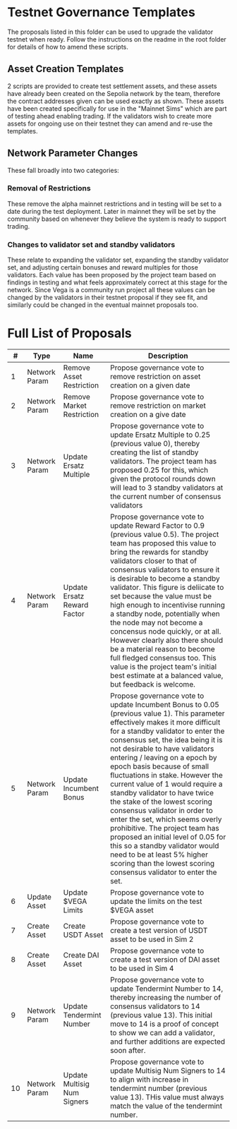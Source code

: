 # Testnet Governance Templates

The proposals listed in this folder can be used to upgrade the validator testnet when ready.
Follow the instructions on the readme in the root folder for details of how to amend these scripts.

## Asset Creation Templates
2 scripts are provided to create test settlement assets, and these assets have already been created on the Sepolia network by the team, therefore the contract addresses given can be used exactly as shown.  These assets have been created specifically for use in the "Mainnet Sims" which are part of testing ahead enabling trading.  If the validators wish to create more assets for ongoing use on their testnet they can amend and re-use the templates.

## Network Parameter Changes
These fall broadly into two categories:

### Removal of Restrictions
These remove the alpha mainnet restrictions and in testing will be set to a date during the test deployment.  Later in mainnet they will be set by the community based on whenever they believe the system is ready to support trading.

### Changes to validator set and standby validators 
These relate to expanding the validator set, expanding the standby validator set, and adjusting certain bonuses and reward multiples for those validators.  Each value has been proposed by the project team based on findings in testing and what feels approximately correct at this stage for the network.  Since Vega is a community run project all these values can be changed by the validators in their testnet proposal if they see fit, and similarly could be changed in the eventual mainnet proposals too.


# Full List of Proposals

  
  | #   | Type           | Name                        | Description |
  | --- | -------------- |---------------------------- |----------- |
  | 1   | Network Param  |Remove Asset Restriction     |Propose governance vote to remove restriction on asset creation on a given date      |
  | 2   | Network Param  |Remove Market Restriction    |Propose governance vote to remove restriction on market creation on a give date      |
  | 3   | Network Param  |Update Ersatz Multiple       |Propose governance vote to update Ersatz Multiple to 0.25 (previous value 0), thereby creating the list of standby validators.  The project team has proposed 0.25 for this, which given the protocol rounds down will lead to 3 standby validators at the current number of consensus validators         |
  | 4   | Network Param  |Update Ersatz Reward Factor  |Propose governance vote to update Reward Factor to 0.9 (previous value 0.5). The project team has proposed this value to bring the rewards for standby validators closer to that of consensus validators to ensure it is desirable to become a standby validator.  This figure is deliicate to set because the value must be high enough to incentivise running a standby node, potentially when the node may not become a concensus node quickly, or at all.  However clearly also there should be a material reason to become full fledged consensus too. This value is the project team's initial best estimate at a balanced value, but feedback is welcome.|
  | 5  | Network Param  |Update Incumbent Bonus       |Propose governance vote to update Incumbent Bonus to 0.05 (previous value 1).  This parameter effectively makes it more difficult for a standby validator to enter the consensus set, the idea being it is not desirable to have validators entering / leaving on a epoch by epoch basis because of small fluctuations in stake.  However the current value of 1 would require a standby validator to have twice the stake of the lowest scoring consensus validator in order to enter the set, which seems overly prohibitive.  The project team has proposed an initial level of 0.05 for this so a standby validator would need to be at least 5% higher scoring than the lowest scoring consensus validator to enter the set.          |
  | 6   | Update Asset   |Update $VEGA Limits          |Propose governance vote to update the limits on the test $VEGA asset|
  | 7   | Create Asset   |Create USDT Asset            |Propose governance vote to create a test version of USDT asset to be used in Sim 2      |
  | 8   | Create Asset   |Create DAI Asset             |Propose governance vote to create a test version of DAI asset to be used in Sim 4       |
  | 9  | Network Param  |Update Tendermint Number     |Propose governance vote to update Tendermint Number to 14, thereby increasing the number of consensus validators to 14 (previous value 13).  This initial move to 14 is a proof of concept to show we can add a validator, and further additions are expected soon after.       |
  | 10  | Network Param  |Update Multisig Num Signers  |Propose governance vote to update Multisig Num Signers to 14 to align with increase in tendermint number (previous value 13).  THis value must always match the value of the tendermint number.       |
  
  
